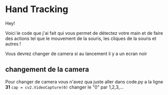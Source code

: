 # Hand Tracking

Hey!


Voici le code que j'ai fait qui vous permet de détectez votre main et de faire des actions tel que le mouvement de la souris, les cliques de la souris et autres !

Vous devrez changer de camera si au lancement il y a un ecran noir 

## changement de la camera

Pour changer de camera vous n'avez qua juste aller dans code.py a la ligne **31** ```cap = cv2.VideoCapture(0)``` changer le "0" par 1,2,3,... 